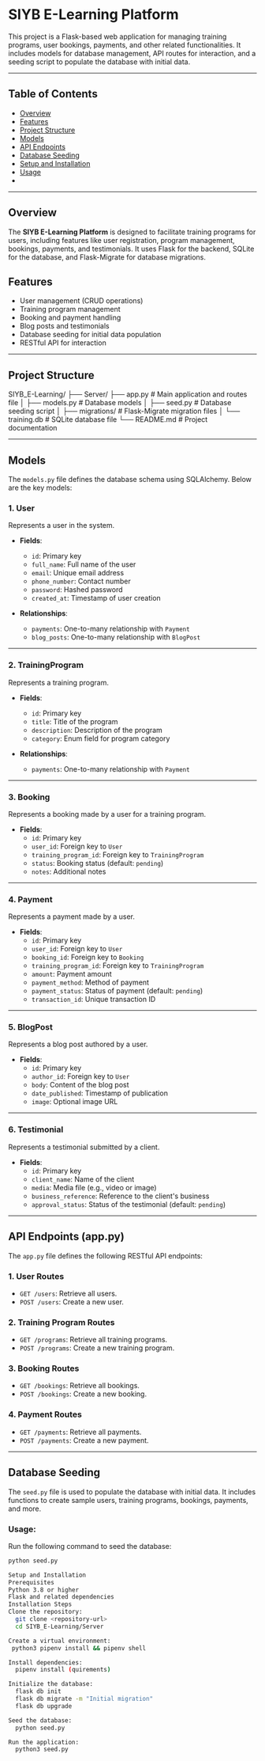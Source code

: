 # SIYB E-Learning Platform

This project is a Flask-based web application for managing training programs, user bookings, payments, and other related functionalities. It includes models for database management, API routes for interaction, and a seeding script to populate the database with initial data.

---

## Table of Contents
- [Overview](#overview)
- [Features](#features)
- [Project Structure](#project-structure)
- [Models](#models)
- [API Endpoints](#api-endpoints)
- [Database Seeding](#database-seeding)
- [Setup and Installation](#setup-and-installation)
- [Usage](#usage)
-
---
## Overview

The **SIYB E-Learning Platform** is designed to facilitate training programs for users, 
including features like user registration, program management, bookings, payments, 
and testimonials. It uses Flask for the backend, SQLite for the database, and Flask-Migrate for database migrations.

## Features

- User management (CRUD operations)
- Training program management
- Booking and payment handling
- Blog posts and testimonials
- Database seeding for initial data population
- RESTful API for interaction
---
## Project Structure

SIYB_E-Learning/ 
  ├── Server/
     ├── app.py # Main application and routes  file │
     ├── models.py # Database models │ 
     ├── seed.py # Database seeding script │
     ├── migrations/ # Flask-Migrate migration files │ 
       └── training.db # SQLite database file 
     └── README.md # Project documentation


---

## Models

The `models.py` file defines the database schema using SQLAlchemy. Below are the key models:

### 1. **User**
Represents a user in the system.

- **Fields**:
  - `id`: Primary key
  - `full_name`: Full name of the user
  - `email`: Unique email address
  - `phone_number`: Contact number
  - `password`: Hashed password
  - `created_at`: Timestamp of user creation

- **Relationships**:
  - `payments`: One-to-many relationship with `Payment`
  - `blog_posts`: One-to-many relationship with `BlogPost`

---

### 2. **TrainingProgram**
Represents a training program.

- **Fields**:
  - `id`: Primary key
  - `title`: Title of the program
  - `description`: Description of the program
  - `category`: Enum field for program category

- **Relationships**:
  - `payments`: One-to-many relationship with `Payment`

---

### 3. **Booking**
Represents a booking made by a user for a training program.

- **Fields**:
  - `id`: Primary key
  - `user_id`: Foreign key to `User`
  - `training_program_id`: Foreign key to `TrainingProgram`
  - `status`: Booking status (default: `pending`)
  - `notes`: Additional notes

---

### 4. **Payment**
Represents a payment made by a user.

- **Fields**:
  - `id`: Primary key
  - `user_id`: Foreign key to `User`
  - `booking_id`: Foreign key to `Booking`
  - `training_program_id`: Foreign key to `TrainingProgram`
  - `amount`: Payment amount
  - `payment_method`: Method of payment
  - `payment_status`: Status of payment (default: `pending`)
  - `transaction_id`: Unique transaction ID
---
### 5. **BlogPost**
Represents a blog post authored by a user.

- **Fields**:
  - `id`: Primary key
  - `author_id`: Foreign key to `User`
  - `body`: Content of the blog post
  - `date_published`: Timestamp of publication
  - `image`: Optional image URL
---
### 6. **Testimonial**
Represents a testimonial submitted by a client.

- **Fields**:
  - `id`: Primary key
  - `client_name`: Name of the client
  - `media`: Media file (e.g., video or image)
  - `business_reference`: Reference to the client's business
  - `approval_status`: Status of the testimonial (default: `pending`)
---

## API Endpoints (app.py)

The `app.py` file defines the following RESTful API endpoints:

### 1. **User Routes**
- `GET /users`: Retrieve all users.
- `POST /users`: Create a new user.

### 2. **Training Program Routes**
- `GET /programs`: Retrieve all training programs.
- `POST /programs`: Create a new training program.

### 3. **Booking Routes**
- `GET /bookings`: Retrieve all bookings.
- `POST /bookings`: Create a new booking.

### 4. **Payment Routes**
- `GET /payments`: Retrieve all payments.
- `POST /payments`: Create a new payment.
---
## Database Seeding

The `seed.py` file is used to populate the database with initial data.
It includes functions to create sample users, training programs, bookings, payments, and more.

### Usage:
Run the following command to seed the database:

```bash
python seed.py

Setup and Installation
Prerequisites
Python 3.8 or higher
Flask and related dependencies
Installation Steps
Clone the repository:
  git clone <repository-url>
  cd SIYB_E-Learning/Server

Create a virtual environment:
 python3 pipenv install && pipenv shell

Install dependencies:
  pipenv install (quirements)

Initialize the database:
  flask db init
  flask db migrate -m "Initial migration"
  flask db upgrade

Seed the database:
  python seed.py

Run the application:
  python3 seed.py



